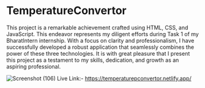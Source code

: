 # TemperatureConvertor
This project is a remarkable achievement crafted using HTML, CSS, and JavaScript. This endeavor represents my diligent efforts during Task 1 of my BharatIntern internship. With a focus on clarity and professionalism, I have successfully developed a robust application that seamlessly combines the power of these three technologies. It is with great pleasure that I present this project as a testament to my skills, dedication, and growth as an aspiring professional.

![Screenshot (106)](https://github.com/nainajohri95/TemperatureConvertor/assets/93525285/d2ed7ff0-7bbe-4d16-a2e0-eb3bf3ea45b6)
Live Link:- https://temperaturepconvertor.netlify.app/
